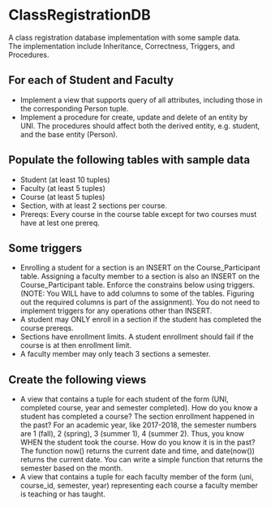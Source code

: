 # ClassRegistrationDB
A class registration database implementation with some sample data.  
The implementation include Inheritance, Correctness, Triggers, and Procedures.
## For each of Student and Faculty
* Implement a view that supports query of all attributes, including those in the corresponding Person tuple.
* Implement a procedure for create, update and delete of an entity by UNI. The procedures should affect both the derived entity, e.g. student, and the base entity (Person).
## Populate the following tables with sample data
* Student (at least 10 tuples)
* Faculty (at least 5 tuples)
* Course (at least 5 tuples)
* Section, with at least 2 sections per course.
* Prereqs: Every course in the course table except for two courses must have at lest one prereq.
## Some triggers 
* Enrolling a student for a section is an INSERT on the Course_Participant table. Assigning a faculty member to a section is also an INSERT on the Course_Participant table. Enforce the constrains below using triggers. (NOTE: You WILL have to add columns to some of the tables. Figuring out the required columns is part of the assignment). You do not need to implement triggers for any operations other than INSERT. 
* A student may ONLY enroll in a section if the student has completed the course prereqs.
* Sections have enrollment limits. A student enrollment should fail if the course is at then enrollment limit.
* A faculty member may only teach 3 sections a semester.
## Create the following views
* A view that contains a tuple for each student of the form (UNI, completed course, year and semester completed). How do you know a student has completed a course? The section enrollment happened in the past? For an academic year, like 2017-2018, the semester numbers are 1 (fall), 2 (spring), 3 (summer 1), 4 (summer 2). Thus, you know WHEN the student took the course. How do you know it is in the past? The function now() returns the current date and time, and date(now()) returns the current date. You can write a simple function that returns the semester based on the month. 
* A view that contains a tuple for each faculty member of the form (uni, course_id, semester, year) representing each course a faculty member is teaching or has taught.

